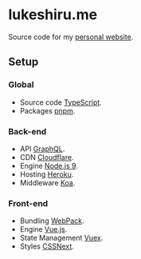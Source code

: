 # lukeshiru.me

Source code for my [personal website](https://lukeshiru.me).

## Setup

### Global

- Source code [TypeScript](https://github.com/Microsoft/TypeScript).
- Packages [pnpm](https://pnpm.js.org/).

### Back-end

- API [GraphQL](http://graphql.org/).
- CDN [Cloudflare](https://www.cloudflare.com/).
- Engine [Node.js 9](https://nodejs.org).
- Hosting [Heroku](https://heroku.com).
- Middleware [Koa](https://github.com/koajs/koa).

### Front-end

- Bundling [WebPack](https://webpack.js.org).
- Engine [Vue.js](https://vuejs.org/).
- State Management [Vuex](https://vuex.vuejs.org/en/).
- Styles [CSSNext](http://cssnext.io/).
